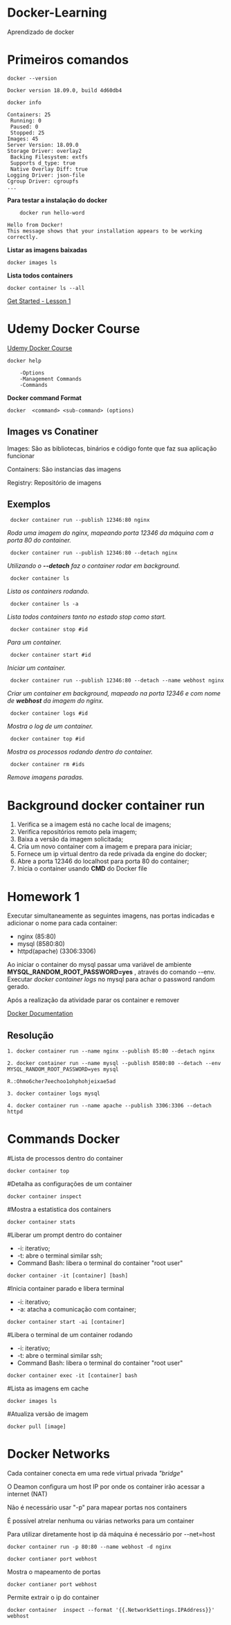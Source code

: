 # Docker-Learning

Aprendizado de docker

# Primeiros comandos

````
docker --version 

Docker version 18.09.0, build 4d60db4
````

````
docker info 

Containers: 25
 Running: 0
 Paused: 0
 Stopped: 25
Images: 45
Server Version: 18.09.0
Storage Driver: overlay2
 Backing Filesystem: extfs
 Supports d_type: true
 Native Overlay Diff: true
Logging Driver: json-file
Cgroup Driver: cgroupfs
...
````

**Para testar a instalação do docker**

```
    docker run hello-word

Hello from Docker!
This message shows that your installation appears to be working correctly.
```

**Listar as imagens baixadas**

```
docker images ls
```

**Lista todos containers**

```
docker container ls --all

```

[Get Started - Lesson 1](https://docs.docker.com/get-started)


# Udemy Docker Course
[Udemy Docker Course](https://www.udemy.com/docker-mastery)

```
docker help

    -Options
    -Management Commands
    -Commands
```
**Docker command Format**

```
docker  <command> <sub-command> (options)
```

## Images vs Conatiner

Images: São as bibliotecas, binários e código fonte que faz sua aplicação funcionar

Containers: São instancias das imagens 

Registry: Repositório de imagens

## Exemplos ##

```
 docker container run --publish 12346:80 nginx
```
  *Roda uma imagem do nginx, mapeando porta 12346 da máquina com a porta 80 do container.*


```
 docker container run --publish 12346:80 --detach nginx
```
  *Utilizando o **--detach** faz o container rodar em background.*

```
 docker container ls
```
  *Lista os containers rodando.*

  
```
 docker container ls -a
```
  *Lista todos containers tanto no estado stop como start.*

```
 docker container stop #id
```
  *Para um container.*

```
 docker container start #id
```
  *Iniciar um container.*


```
 docker container run --publish 12346:80 --detach --name webhost nginx
```
  *Criar um container em background, mapeado na porta 12346 e com nome de **webhost** da imagem do nginx.*


```
 docker container logs #id
```
  *Mostra o log de um container.*


```
 docker container top #id
```
  *Mostra os processos rodando dentro do container.*


```
 docker container rm #ids
```
  *Remove imagens paradas.*

# Background docker container run

1. Verifica se a imagem está no cache local de imagens;
2. Verifica repositórios remoto pela imagem;
3. Baixa a versão da imagem solicitada;
4. Cria um novo container com a imagem e prepara para iniciar;
5. Fornece um ip virtual dentro da rede privada da engine do docker;
6. Abre a porta 12346 do localhost para porta 80 do container;
7. Inicia o container usando **CMD** do Docker file


# Homework 1

  Executar simultaneamente as seguintes imagens, nas portas indicadas e adicionar o nome para cada container:
  - nginx (85:80)
  - mysql (8580:80)
  - httpd(apache) (3306:3306)

Ao iniciar o container do mysql passar uma variável de ambiente **MYSQL_RANDOM_ROOT_PASSWORD=yes** , através do comando --env. Executar *docker container logs* no mysql para achar o password random gerado.

Após a realização da atividade parar os container e remover

[Docker Documentation](https://docs.docker.com/)

## Resolução

```
1. docker container run --name nginx --publish 85:80 --detach nginx

2. docker container run --name mysql --publish 8580:80 --detach --env MYSQL_RANDOM_ROOT_PASSWORD=yes mysql

R.:Ohmo6cher7eechoo1ohphohjeixae5ad

3. docker container logs mysql

4. docker container run --name apache --publish 3306:3306 --detach httpd
````

# Commands Docker

#Lista de processos dentro do container
```
docker container top
```
#Detalha as configurações de um container
```
docker container inspect 
```
#Mostra a estatistica dos containers
```
docker container stats
```
#Liberar um prompt dentro do container  
+ -i: iterativo;
+ -t: abre o terminal similar ssh;
+ Command Bash: libera o terminal do container "root user"
```
docker container -it [container] [bash]
```

#Inicia container parado e libera terminal 
+ -i: iterativo;
+ -a: atacha a comunicação com container;

```
docker container start -ai [container] 
``` 

#Libera o terminal de um container rodando 
+ -i: iterativo;
+ -t: abre o terminal similar ssh;
+ Command Bash: libera o terminal do container "root user"
  
```
docker container exec -it [container] bash
``` 

#Lista as imagens em cache  
```
docker images ls
``` 

#Atualiza versão de imagem 
```
docker pull [image]
``` 

# Docker Networks

Cada container conecta em uma rede virtual privada *"bridge"*

O Deamon configura um host IP por onde os container irão acessar a internet (NAT)

Não é necessário usar "-p" para mapear portas nos containers

É possível atrelar nenhuma ou várias networks para um container

Para utilizar diretamente host ip dá máquina é necessário por --net=host

````
docker container run -p 80:80 --name webhost -d nginx

docker contianer port webhost

````

Mostra o mapeamento de portas
````
docker contianer port webhost
````

Permite extrair o ip do container
````
docker container  inspect --format '{{.NetworkSettings.IPAddress}}' webhost

````
